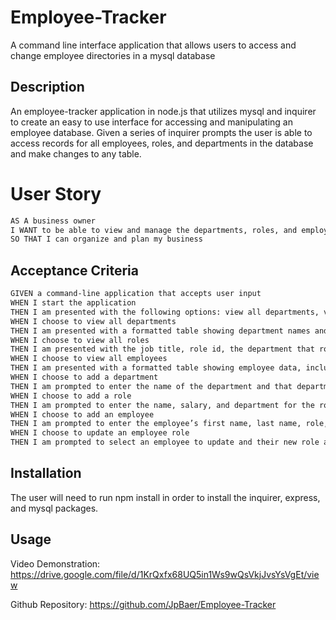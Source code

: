 # Employee-Tracker
A command line interface application that allows users to access and change employee directories in a mysql database

## Description
An employee-tracker application in node.js that utilizes mysql and inquirer to create an easy to use interface for accessing and manipulating an employee database.  Given a series of inquirer prompts the user is able to access records for all employees, roles, and departments in the database and make changes to any table.

# User Story

```md
AS A business owner
I WANT to be able to view and manage the departments, roles, and employees in my company
SO THAT I can organize and plan my business
```

## Acceptance Criteria

```md
GIVEN a command-line application that accepts user input
WHEN I start the application
THEN I am presented with the following options: view all departments, view all roles, view all employees, add a department, add a role, add an employee, and update an employee role
WHEN I choose to view all departments
THEN I am presented with a formatted table showing department names and department ids
WHEN I choose to view all roles
THEN I am presented with the job title, role id, the department that role belongs to, and the salary for that role
WHEN I choose to view all employees
THEN I am presented with a formatted table showing employee data, including employee ids, first names, last names, job titles, departments, salaries, and managers that the employees report to
WHEN I choose to add a department
THEN I am prompted to enter the name of the department and that department is added to the database
WHEN I choose to add a role
THEN I am prompted to enter the name, salary, and department for the role and that role is added to the database
WHEN I choose to add an employee
THEN I am prompted to enter the employee’s first name, last name, role, and manager, and that employee is added to the database
WHEN I choose to update an employee role
THEN I am prompted to select an employee to update and their new role and this information is updated in the database 
```

## Installation
The user will need to run npm install in order to install the inquirer, express, and mysql packages.

## Usage

Video Demonstration: https://drive.google.com/file/d/1KrQxfx68UQ5in1Ws9wQsVkjJvsYsVgEt/view

Github Repository: https://github.com/JpBaer/Employee-Tracker